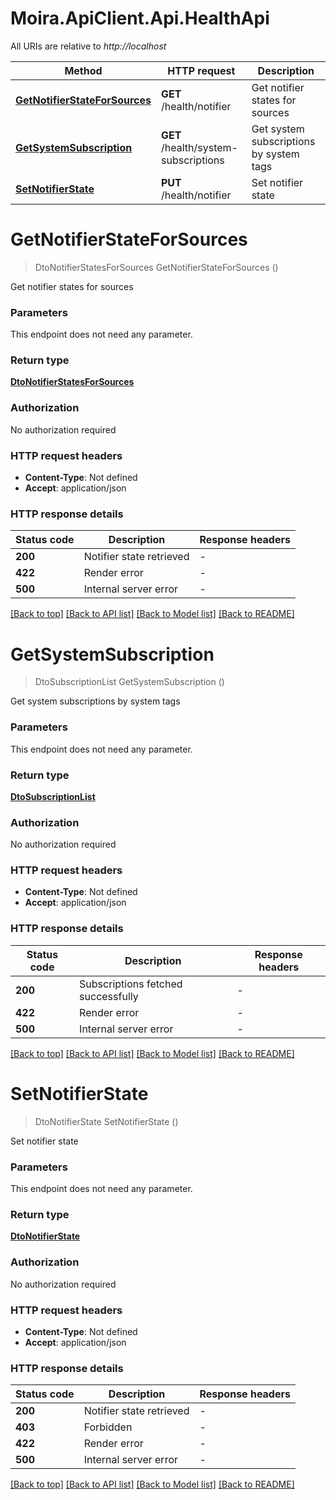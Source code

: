 # Moira.ApiClient.Api.HealthApi

All URIs are relative to *http://localhost*

| Method | HTTP request | Description |
|--------|--------------|-------------|
| [**GetNotifierStateForSources**](HealthApi.md#getnotifierstateforsources) | **GET** /health/notifier | Get notifier states for sources |
| [**GetSystemSubscription**](HealthApi.md#getsystemsubscription) | **GET** /health/system-subscriptions | Get system subscriptions by system tags |
| [**SetNotifierState**](HealthApi.md#setnotifierstate) | **PUT** /health/notifier | Set notifier state |

<a id="getnotifierstateforsources"></a>
# **GetNotifierStateForSources**
> DtoNotifierStatesForSources GetNotifierStateForSources ()

Get notifier states for sources


### Parameters
This endpoint does not need any parameter.
### Return type

[**DtoNotifierStatesForSources**](DtoNotifierStatesForSources.md)

### Authorization

No authorization required

### HTTP request headers

 - **Content-Type**: Not defined
 - **Accept**: application/json


### HTTP response details
| Status code | Description | Response headers |
|-------------|-------------|------------------|
| **200** | Notifier state retrieved |  -  |
| **422** | Render error |  -  |
| **500** | Internal server error |  -  |

[[Back to top]](#) [[Back to API list]](../../README.md#documentation-for-api-endpoints) [[Back to Model list]](../../README.md#documentation-for-models) [[Back to README]](../../README.md)

<a id="getsystemsubscription"></a>
# **GetSystemSubscription**
> DtoSubscriptionList GetSystemSubscription ()

Get system subscriptions by system tags


### Parameters
This endpoint does not need any parameter.
### Return type

[**DtoSubscriptionList**](DtoSubscriptionList.md)

### Authorization

No authorization required

### HTTP request headers

 - **Content-Type**: Not defined
 - **Accept**: application/json


### HTTP response details
| Status code | Description | Response headers |
|-------------|-------------|------------------|
| **200** | Subscriptions fetched successfully |  -  |
| **422** | Render error |  -  |
| **500** | Internal server error |  -  |

[[Back to top]](#) [[Back to API list]](../../README.md#documentation-for-api-endpoints) [[Back to Model list]](../../README.md#documentation-for-models) [[Back to README]](../../README.md)

<a id="setnotifierstate"></a>
# **SetNotifierState**
> DtoNotifierState SetNotifierState ()

Set notifier state


### Parameters
This endpoint does not need any parameter.
### Return type

[**DtoNotifierState**](DtoNotifierState.md)

### Authorization

No authorization required

### HTTP request headers

 - **Content-Type**: Not defined
 - **Accept**: application/json


### HTTP response details
| Status code | Description | Response headers |
|-------------|-------------|------------------|
| **200** | Notifier state retrieved |  -  |
| **403** | Forbidden |  -  |
| **422** | Render error |  -  |
| **500** | Internal server error |  -  |

[[Back to top]](#) [[Back to API list]](../../README.md#documentation-for-api-endpoints) [[Back to Model list]](../../README.md#documentation-for-models) [[Back to README]](../../README.md)

